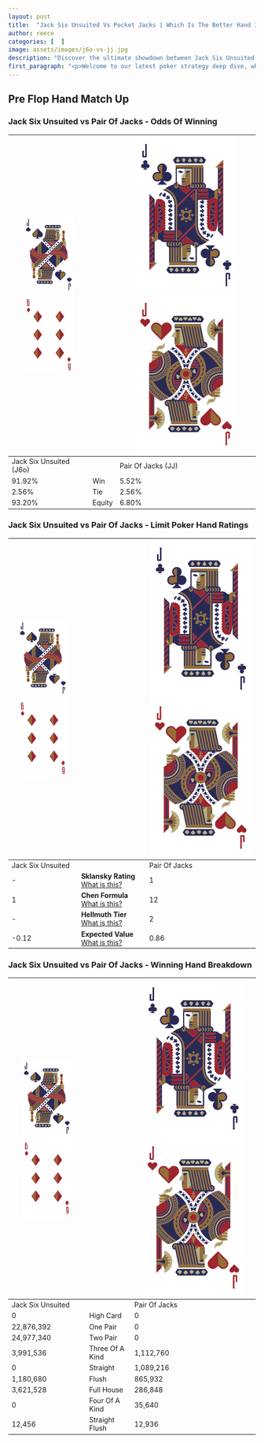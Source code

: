 ```yaml
---
layout: post
title:  "Jack Six Unsuited Vs Pocket Jacks | Which Is The Better Hand In Poker? A Complete Guide"
author: reece
categories: [  ]
image: assets/images/j6o-vs-jj.jpg
description: "Discover the ultimate showdown between Jack Six Unsuited and Pair Of Jacks in poker! Uncover the odds, strategies, and scenarios where one hand triumphs over the other. Get ready to up your poker game with this thrilling analysis."
first_paragraph: "<p>Welcome to our latest poker strategy deep dive, where we're pitting two distinct hands against each other in a high-stakes showdown: Jack Six Unsuited vs Pair Of Jacks.</p><p>In the dynamic world of poker, every decision counts, and knowing which hand holds the upper hand is key to your success at the table.</p><p>In this article, we'll dissect these two hands, explore the scenarios where one dominates the other, and equip you with the knowledge to make strategic choices that can tip the odds in your favor.</p><p>Get ready to unravel the intriguing dynamics of these poker hands and elevate your game to new heights.</p>"
---
```




[comment]: # (sp0)

## Pre Flop Hand Match Up

<div class="table hand-ratings" markdown="1"> 



### Jack Six Unsuited vs Pair Of Jacks - Odds Of Winning


    
| ![image info](assets/images/hand1/J.png) ![image info](assets/images/hand1/6o.png) |  | ![image info](assets/images/hand2/J.png) ![image info](assets/images/hand2/Jo.png) |
| -------- | -------- | -------- |
| Jack Six Unsuited (J6o) |  | Pair Of Jacks (JJ) |
| 91.92% | Win | 5.52% |
| 2.56% | Tie | 2.56% |
| 93.20% | Equity | 6.80% |




[comment]: # (sp1)



### Jack Six Unsuited vs Pair Of Jacks - Limit Poker Hand Ratings


    
| ![image info](assets/images/hand1/J.png) ![image info](assets/images/hand1/6o.png) |  | ![image info](assets/images/hand2/J.png) ![image info](assets/images/hand2/Jo.png) |
| -------- | -------- | -------- |
| Jack Six Unsuited |  | Pair Of Jacks |
| - | **Sklansky Rating** [What is this?](/sklansky-rating-explained) | 1 |
| 1 | **Chen Formula** [What is this?](/chen-formula-explained) | 12 |
| - | **Hellmuth Tier** [What is this?](/Hellmuth-tier-explained) | 2 |
| -0.12 | **Expected Value** [What is this?](/expected-value-explained) | 0.86 |




[comment]: # (sp2)



### Jack Six Unsuited vs Pair Of Jacks - Winning Hand Breakdown


    
| ![image info](assets/images/hand1/J.png) ![image info](assets/images/hand1/6o.png) |  | ![image info](assets/images/hand2/J.png) ![image info](assets/images/hand2/Jo.png) |
| -------- | -------- | -------- |
| Jack Six Unsuited |  | Pair Of Jacks |
| 0 | High Card | 0 |
| 22,876,392 | One Pair | 0 |
| 24,977,340 | Two Pair | 0 |
| 3,991,536 | Three Of A Kind | 1,112,760 |
| 0 | Straight | 1,089,216 |
| 1,180,680 | Flush | 865,932 |
| 3,621,528 | Full House | 286,848 |
| 0 | Four Of A Kind | 35,640 |
| 12,456 | Straight Flush | 12,936 |




[comment]: # (sp3)



</div>

[comment]: # (sp4)



[comment]: # (sp5)

